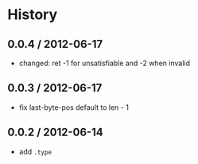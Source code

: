 # History

## 0.0.4 / 2012-06-17

* changed: ret -1 for unsatisfiable and -2 when invalid

## 0.0.3 / 2012-06-17

* fix last-byte-pos default to len - 1

## 0.0.2 / 2012-06-14

* add `.type`


